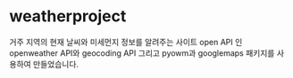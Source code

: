 # weatherproject

거주 지역의 현재 날씨와 미세먼지 정보를 알려주는 사이트
open API 인 openweather API와 geocoding API 그리고 pyowm과 googlemaps 패키지를 사용하여 만들었습니다. 
